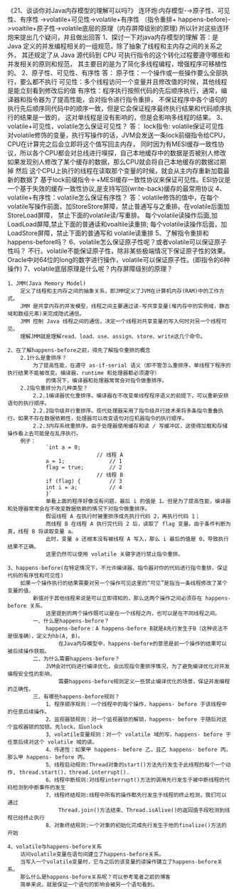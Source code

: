 《21、谈谈你对Java内存模型的理解可以吗?》
    连环炮:内存模型-→原子性、可见性、有序性 ->volatile+可见性->volatile+有序性
        （指令重排+ happens-before)->voaltile+原子性->volatile底层的原理（内存屏障级别的原理)
    所以针对这些连环炮来提出几个疑问，并且做出回答
    1、探讨一下对java内存模型的理解
        答：是Java 定义的并发编程相关的一组规范，除了抽象了线程和主内存之间的关系之外，
            其还规定了从 Java 源代码到 CPU 可执行指令的这个转化过程要遵守哪些和并发相关的原则和规范，
             其主要目的是为了简化多线程编程，增强程序可移植性的。
    2、原子性、可见性、有序性
        答：
            原子性：一个操作或一些操作要么全部执行，要么都不执行
            可见性：多个线程访问一个变量并且修改值的时候，其他线程是能立刻看到修改后的值
            有序性：程序执行按照代码的先后顺序执行，通常，编译器和指令器为了提高性能，会对指令进行指令重排，
              不保证程序中各个语句的执行先后顺序同代码中的顺序一致，但是它会保证程序最终执行结果和代码顺序执行的结果是一致的，
                这对单线程是没有影响的，但是会影响多线程的结果。
    3、volatile+可见性，volatile怎么保证可见性？
        答： lock指令: volatile保证可见性
         对volatile修饰的变量，执行写操作的话，JVM会发送一条lock前缀指令给CPU，CPU在计算完之后会立即将这个值写回主内存，
          同时因为有MESI缓存一致性协议，所以各个CPU都会对总线进行嗅探，自己本地缓存中的数据是否被别人修改
           如果发现别人修改了某个缓存的数据，那么CPU就会将自己本地缓存的数据过期掉
             然后 这个CPU上执行的线程在读取那个变量的时候，就会从主内存重新加载最新的数据了
         基于lock前缀指令＋+MESI缓存一致性协议来保证可见性。ESI协议是一个基于失效的缓存一致性协议,是支持写回(write-back)缓存的最常用协议
    4、volatile+有序性：volatile怎么保证有序性？
        答：volatile修饰的值中，在每个volatile写操作前面，加StoreStore屏障，禁止普通写与之重排。在volatile后面加StoreLoad屏障，
            禁止下面的volatile读/写重排。
         每个volatile读操作后面,加LoadLoad屏障,禁止下面的普通读和voaltile读重排;
            每个volatile读操作后面，加LoadStore屏障，禁止下面的普通写和 volatile读重排
    5、了解指令重排和happens-before吗？
    6、volatile怎么保证原子性呢？或者volatile可以保证原子性吗？
        不行。volatile不能保证原子性，除非某些极端情况下保证原子性的效果。
        Oracle中对64位的long的数字进行操作，volatile可以保证原子性。(即指令的6种操作)
    7、volatile底层原理是什么呢？内存屏障级别的原理？
            
    1、JMM(Java Memory Model)
        定义了线程和主内存之间的抽象关系，即JMM定义了JVM在计算机内存(RAM)中的工作方式。
        JMM 是共享内存的并发模型，线程之间主要通过读-写共享变量(堆内存中的实例域，静态域和数组元素)来完成隐式通信。
        JMM 控制 Java 线程之间的通信，决定一个线程对共享变量的写入何时对另一个线程可见。
        理解JMM就是理解read、load、use、assign、store、write这几个命令。

    2、在了解happens-before之前，得先了解指令重排的概念
        2.1什么是重排序？
            为了提高性能，在遵守 as-if-serial 语义（即不管怎么重排序，单线程下程序的执行结果不能被改变。编译器，runtime 和处理器都必须遵守）
                的情况下，编译器和处理器常常会对指令做重排序。
        2.2指令重排分为几种类型？
            2.2.1编译器优化重排序。编译器在不改变单线程程序语义的前提下，可以重新安排语句的执行顺序。
            2.2.2指令级并行重排序。现代处理器采用了指令级并行技术来将多条指令重叠执行。如果不存在数据依赖性，处理器可以改变语句对应机器指令的执行顺序。
            2.2.3内存系统重排序。由于处理器使用缓存和读 / 写缓冲区，这使得加载和存储操作看上去可能是在乱序执行。
        例子：
                `int a = 0;
                                // 线程 A
                a = 1;              // 1
                flag = true;        // 2
                                // 线程 B
                if (flag) {         // 3
                int i = a;          // 4
                }`
                单看上面的程序好像没有问题，最后 i 的值是 1。但是为了提高性能，编译器和处理器常常会在不改变数据依赖的情况下对指令做重排序。
                假设线程 A 在执行时被重排序成先执行代码 2，再执行代码 1；
                而线程 B 在线程 A 执行完代码 2 后，读取了 flag 变量。由于条件判断为真，线程 B 将读取变量 a。
                此时，变量 a 还根本没有被线程 A 写入，那么 i 最后的值是 0，导致执行结果不正确。
                这里仍然可以使用 volatile 关键字进行禁止指令重排。

    3、happens-before(在特定情况下，不允许编译器、指令器对你的代码进行指令重排，保证代码的有序性和可见性)
        如果一个操作执行的结果需要对另一个操作可见这里的“可见”是指当一条线程修改了某个变量的值，
            新值对于其他线程来说是可以立即得知的，那么这两个操作之间必须存在 happens-before 关系。
                这里提到的两个操作既可以是在一个线程之内，也可以是在不同线程之间。
            一、什么是happens-before？
                happens-before：A happens-before B就是A先行发生于B（这种说法不是很准确），定义为hb(A, B)。
                    在Java内存模型中，happens-before的意思是前一个操作的结果可以被后续操作获取。
            二、为什么需要happens-before？
                JVM会对代码进行编译优化，会出现指令重排序情况，为了避免编译优化对并发编程安全性的影响，
                    需要happens-before规则定义一些禁止编译优化的场景，保证并发编程的正确性。
            三、有哪些happens-before规则？
                1、程序顺序规则：一个线程中的每个操作，happens- before 于该线程中的任意后续操作。
                2、监视器锁规则：对一个监视器锁的解锁，happens- before 于随后对这个监视器锁的加锁。先lock，后unlock
                3、volatile变量规则：对一个 volatile 域的写，happens- before 于任意后续对这个 volatile 域的读。
                4、传递性：如果甲 happens- before 乙，且乙 happens- before 丙，那么甲 happens- before 丙。
                5、线程启动规则:Thread对象的start()方法先行发生于此线程的每个一个动作, thread.start()，thread.interrupt().
                6、线程中断规则:对线程interrupt()方法的调用先行发生于被中断线程的代码检测到中断事件的发生
                7、线程终结规则:线程中所有的操作都先行发生于线程的终止检测，我们可以通过
                    Thread.join()方法结束、Thread.isAlive()的返回值手段检测到线程已经终止执行
                8、对象终结规则:一个对象的初始化完成先行发生于他的finalize()方法的开始

    4、volatile与happens-before关系
        访问volatile变量在语句间建立了happens-before关系。
        当写入一个volatile变量时，它与之后的该变量的读操作建立了happens-before关系。
        那么什么是happens-before关系呢？可以参考笔者之前的博客
        简单来说，就是保证一个语句的影响会被另一个语句看到。